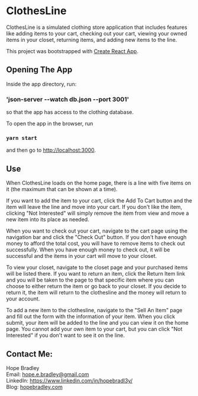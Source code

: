 # ClothesLine

ClothesLine is a simulated clothing store application that includes features like adding items to your cart, checking out your cart, viewing your owned items in your closet, returning items, and adding new items to the line.

This project was bootstrapped with [Create React App](https://github.com/facebook/create-react-app).

## Opening The App

Inside the app directory, run:

### 'json-server --watch db.json --port 3001'
so that the app has access to the clothing database.

To open the app in the browser, run
### `yarn start`
and then go to [http://localhost:3000](http://localhost:3000).

## Use

When ClothesLine loads on the home page, there is a line with five items on it (the maximum that can be shown at a time). 

If you want to add the item to your cart, click the Add To Cart button and the item will leave the line and move into your cart. If you don't like the item, clicking "Not Interested" will simply remove the item from view and move a new item into its place as needed. 

When you want to check out your cart, navigate to the cart page using the navigation bar and click the "Check Out" button. If you don't have enough money to afford the total cost, you will have to remove items to check out successfully. When you have enough money to check out, it will be successful and the items in your cart will move to your closet. 

To view your closet, navigate to the closet page and your purchased items will be listed there. If you want to return an item, click the Return Item link and you will be taken to the page to that specific item where you can choose to either return the item or go back to your closet. If you decide to return it, the item will return to the clothesline and the money will return to your account.

To add a new item to the clothesline, navigate to the "Sell An Item" page and fill out the form with the information of your item. When you click submit, your item will be added to the line and you can view it on the home page. You cannot add your own item to your cart, but you can click "Not Interested" if you don't want to see it on the line.

## Contact Me:

Hope Bradley
<br>
Email: hope.e.bradley@gmail.com
<br>
LinkedIn: https://www.linkedin.com/in/hopebradl3y/
<br>
Blog: <a href="https://hopebradley.com">hopebradley.com</a>